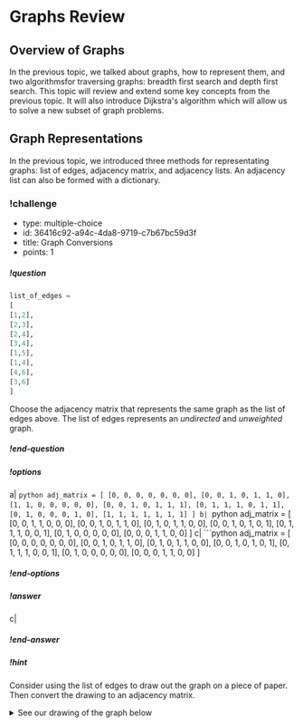 # Graphs Review

## Overview of Graphs
In the previous topic, we talked about graphs, how to represent them, and two algorithmsfor traversing graphs: breadth first search and depth first search. This topic will review and extend some key concepts from the previous topic. It will also introduce Dijkstra's algorithm which will allow us to solve a new subset of graph problems. 
<!-- Add more advanced review questions -->


<!-- ======================= END CHALLENGE ======================= -->
## Graph Representations

In the previous topic, we introduced three methods for representating graphs: list of edges, adjacency matrix, and adjacency lists. An adjacency list can also be formed with a dictionary. 

### !challenge

* type: multiple-choice
* id: 36416c92-a94c-4da8-9719-c7b67bc59d3f
* title: Graph Conversions
* points: 1

##### !question
```python
list_of_edges = 
[
[1,2],
[2,3],
[2,4],
[3,4],
[1,5],
[1,4],
[4,6],
[3,6]
]
```
Choose the adjacency matrix that represents the same graph as the list of edges above. The list of edges represents an _undirected_ and _unweighted_ graph. 
##### !end-question

##### !options

a| ```python
    adj_matrix = [
        [0, 0, 0, 0, 0, 0, 0],
        [0, 0, 1, 0, 1, 1, 0],
        [1, 1, 0, 0, 0, 0, 0],
        [0, 0, 1, 0, 1, 1, 1],
        [0, 1, 1, 1, 0, 1, 1],
        [0, 1, 0, 0, 0, 1, 0],
        [1, 1, 1, 1, 1, 1, 1]
    ]
b| ```python
    adj_matrix = [
        [0, 0, 1, 1, 0, 0, 0],
        [0, 0, 1, 0, 1, 1, 0],
        [0, 1, 0, 1, 1, 0, 0],
        [0, 0, 1, 0, 1, 0, 1],
        [0, 1, 1, 1, 0, 0, 1],
        [0, 1, 0, 0, 0, 0, 0],
        [0, 0, 0, 1, 1, 0, 0]
    ]
c| ```python
    adj_matrix = [
        [0, 0, 0, 0, 0, 0, 0],
        [0, 0, 1, 0, 1, 1, 0],
        [0, 1, 0, 1, 1, 0, 0],
        [0, 0, 1, 0, 1, 0, 1],
        [0, 1, 1, 1, 0, 0, 1],
        [0, 1, 0, 0, 0, 0, 0],
        [0, 0, 0, 1, 1, 0, 0]
    ]
##### !end-options

##### !answer

c|

##### !end-answer

<!-- other optional sections -->
##### !hint 
Consider using the list of edges to draw out the graph on a piece of paper. Then convert the drawing to an adjacency matrix. 

<details>
<summary>See our drawing of the graph below</summary>
<div style="position: relative; width: 100%; height: 0; padding-top: 100.0000%;
 padding-bottom: 0; box-shadow: 0 2px 8px 0 rgba(63,69,81,0.16); margin-top: 1.6em; margin-bottom: 0.9em; overflow: hidden;
 border-radius: 8px; will-change: transform;">
  <iframe loading="lazy" style="position: absolute; width: 100%; height: 100%; top: 0; left: 0; border: none; padding: 0;margin: 0;"
    src="https:&#x2F;&#x2F;www.canva.com&#x2F;design&#x2F;DAFgMkiiMTE&#x2F;view?embed" allowfullscreen="allowfullscreen" allow="fullscreen">
  </iframe>
</div>
<a href="https:&#x2F;&#x2F;www.canva.com&#x2F;design&#x2F;DAFgMkiiMTE&#x2F;view?utm_content=DAFgMkiiMTE&amp;utm_campaign=designshare&amp;utm_medium=embeds&amp;utm_source=link" target="_blank" rel="noopener">dijkstra-q1-graph</a> 

Watch the graph be drawn:

<iframe src="https://adaacademy.hosted.panopto.com/Panopto/Pages/Embed.aspx?id=7d3983a7-0f67-4782-88d7-afe50161ada7&autoplay=false&offerviewer=true&showtitle=true&showbrand=true&captions=true&interactivity=all" height="405" width="720" style="border: 1px solid #464646;" allowfullscreen allow="autoplay"></iframe>

##### !end-hint
<!-- !rubric - !end-rubric (markdown, instructors can see while scoring a checkpoint) -->
##### !explanation 
In Option A, the last row has index 6 and therefore represents edges stemming from node 6. Each element of row 6 is a `1` indicating that node 6 has an edge to every other node in the graph, however the list of edges indicates node 6 is only connected to two other nodes in the graph, nodes 3 and 4.

In Option B, `adj_matrix[0][2]` and `adj_matrix[0][3]` indicates there is an edge from node 0 to node 2 and from node 0 to node 3 but that is not reflected in the list of edges. 

In Option C, each row-column intersection can also be found in the list of edges. Therefore, the answer is C.

See the video below for an example of translating the list of edges to an adjacency matrix. 

<iframe src="https://adaacademy.hosted.panopto.com/Panopto/Pages/Embed.aspx?id=8ae40a35-a45c-4424-977d-afe5015ea21e&autoplay=false&offerviewer=true&showtitle=true&showbrand=true&captions=true&interactivity=all" height="405" width="720" style="border: 1px solid #464646;" allowfullscreen allow="autoplay"></iframe>

##### !end-explanation 

### !end-challenge

<!-- ======================= END CHALLENGE ======================= -->

<!-- Write code to convert list of edges to adjacency matrix -->

### Representing Weighted Graphs




### Hidden Graphs
Many interview problems can be solved as graph problems but do not actually require graphs. 


<!-- Write code to convert graphs -->


## Review of Breadth First Search & Depth First Search

### Breadth First Search (BFS)
Recall from the last lesson that the breadth first search (BFS) algorithm starts its traversal with a particular node and then visits each node connected to the starting node before expanding outward.

![Breadth First Search on an Undirected Graph](images/bfs-undirected-graph.gif)

Breadth first search uses a queue to visit nodes in order of proximity to the starting node. It accomplishes this by first adding each of the starting node's neighbors to the queue. The algorithm then removes nodes from the queue one at a time, adding each removed node's unvisited neighbors to both the queue for further processing and the list of visited nodes as it goes along.

### Depth First Search (DFS)
In contrast, the depth first search (DFS) algorithm starts at a particular node and then follows a continuous path of edges from that node as deeply as possible before backing up and following the next path. This pattern of traversal is also referred to as back-tracking.

![Depth First Search on an Undirected Graph](images/dfs-undirected-graph.gif)


Depth first search requires the use of a stack. The algorithm first adds each of the starting node's neighbors to the stack. It then removes nodes from the stack one at a time in last-in-first-out order and marks the removed node as visited. It adds each removed node's unvisited neighbors to the stack and repeats the process until the stack is empty. 

<!-- Add question: Is this BFS or DFS? -->
<!-- Add quesetion: Is this BFS or DFS -->

### Using Breadth First Search to Find the Shortest Path in an Unweighted Graph

Breadth first search can easily be adapted to find the shortest path between any two nodes in an unweighted graph. In order to retrieve the shortest path using the BFS algorithm, we would need to modify the algorithm to store the current shortest distance to the target node as well as the preceding node in the shortest path. This is essentially what Dijkstra's algorithm does, which we will learn more about in the next section. 

Again, you may recall BFS visits nodes based on *proximity*. It starts by visiting nodes one edge away from the start node (its neighbors). Then it visits nodes that are two edges away from the starting node (neighbor's neighbors), etc. Therefore, the BFS algorithm can be modified to record the smallest path from an initial node to any other connected node in the graph. The big difference between Dijkstra's Algorithm and BFS is that Dijkstra's uses the *weights* of the edges to determine the next node to consider rather than just the number of edges. Again, we'll talk about Dijkstra's algorithm more in the next section.

### Why DFS does not find shortest path

The main reason the DFS algorithm is not typically used to find the shortest path is because DFS is not a "greedy" algorithm. The algorithm is not designed to account for changes in logic based on the data it encounters, which is what is needed for finding the shortest path in a graph.

The DFS algorithm does not take a nodes' proximity into consideration when making its traversal, so it's not useful for tracking the distance between nodes.

## !callout
A greedy algorithm is an approach for solving a problem by selecting the best option available at the moment. A greedy algorithm never reverses the earlier decision even if the choise is wrong. An algorithm which is considered greedy may not produce the best result for all problems.
## !end-callout

## BFS, DFS, or Either

<!-- >>>>>>>>>>>>>>>>>>>>>> BEGIN CHALLENGE >>>>>>>>>>>>>>>>>>>>>> -->
<!-- Replace everything in square brackets [] and remove brackets  -->

### !challenge

* type: multiple-choice
* id: e012797e-0060-4484-b3b4-245fa4152228
* title: BFS, DFS, Either, or Neither?
* points: 0

##### !question

If we are looking for a node in a graph that is many levels deeper than the starting node, is BFS, DFS, Either, or Neither the best option?

##### !end-question

##### !options

a| Breadth First Search
b| Depth First Search
c| Either
d| Neither

##### !end-options

##### !answer

b|

##### !end-answer

##### !explanation

The correct answer is B because it is faster and more efficent to reach nodes deeper in the graph with Depth First Search.

##### !end-explanation 

### !end-challenge

### !challenge

* type: multiple-choice
* id: b8569433-61d6-48e0-afa2-5b28e3e9facf
* title: BFS, DFS, Either, or Neither?
* points: 0

##### !question

If we are looking to find all the connected nodes in a graph, is BFS, DFS, Either, or Neither the best option?

##### !end-question

##### !options

a| Breadth First Search
b| Depth First Search
c| Either
d| Neither

##### !end-options

##### !answer

c|

##### !end-answer

##### !explanation

The correct answer is C because either algorithm can be used to find all of the connected nodes in a graph. They both have similar time complexity with DFS being only slightly faster on average.

##### !end-explanation 

### !end-challenge

<!-- ======================= END CHALLENGE ======================= -->

## Introduction to Dijkstra's Algorithm

As mentioned earlier, a modified version of BFS only allows us to find the shortest path between two nodes in an unweighted graph. One way to further modify the BFS algorithm to find the shortest distance between two nodes is by implementing what is called Dijkstra's Algorithm. 

We will learn more about Dijkstra's Algorithm in the following lesson.
